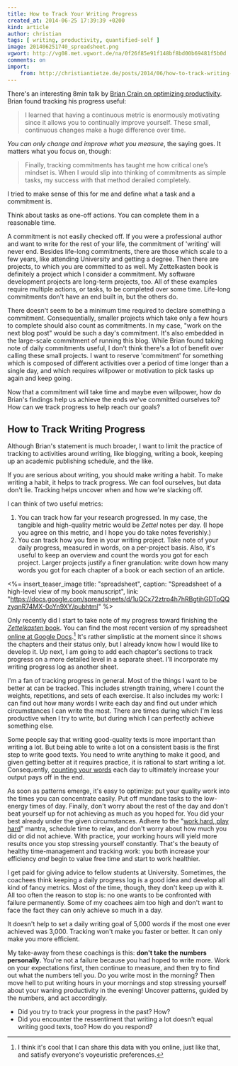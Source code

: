 ```yaml
---
title: How to Track Your Writing Progress
created_at: 2014-06-25 17:39:39 +0200
kind: article
author: christian
tags: [ writing, productivity, quantified-self ]
image: 201406251740_spreadsheet.png
vgwort: http://vg08.met.vgwort.de/na/0f26f85e91f148bf8bd00b69481f5b0d
comments: on
import:
    from: http://christiantietze.de/posts/2014/06/how-to-track-writing-progress
---
```


There's an interesting 8min talk by [Brian Crain on optimizing productivity][crain]. Brian found tracking his progress useful:

> I learned that having a continuous metric is enormously motivating since it allows you to continually improve yourself. These small, continuous changes make a huge difference over time.

_You can only change and improve what you measure_, the saying goes. It matters what you focus on, though:


> Finally, tracking commitments has taught me how critical one’s mindset is. When I would slip into thinking of commitments as simple tasks, my success with that method derailed completely.

I tried to make sense of this for me and define what a task and a commitment is.

Think about tasks as one-off actions. You can complete them in a reasonable time.

A commitment is not easily checked off. If you were a professional author and want to write for the rest of your life, the commitment of 'writing' will never end. Besides life-long commitments, there are those which scale to a few years, like attending University and getting a degree. Then there are projects, to which you are committed to as well. My Zettelkasten book is definitely a project which I consider a commitment. My software development projects are long-term projects, too.  All of these examples require multiple actions, or tasks, to be completed over some time. Life-long commitments don't have an end built in, but the others do.

There doesn't seem to be a minimum time required to declare something a commitment. Consequentially, smaller projects which take only a few hours to complete should also count as commitments. In my case, "work on the next blog post" would be such a day's commitment. It's also embedded in the large-scale commitment of running this blog. While Brian found taking note of daily commitments useful, I don't think there's a lot of benefit over calling these small projects. I want to reserve 'commitment' for something which is composed of different activities over a period of time longer than a single day, and which requires willpower or motivation to pick tasks up again and keep going.

Now that a commitment will take time and maybe even willpower, how do Brian's findings help us achieve the ends we've committed ourselves to? How can we track progress to help reach our goals?

## How to Track Writing Progress

Although Brian's statement is much broader, I want to limit the practice of tracking to activities around writing, like blogging, writing a book, keeping up an academic publishing schedule, and the like.

If you are serious about writing, you should make writing a habit. To make writing a habit, it helps to track progress. We can fool ourselves, but data don't lie. Tracking helps uncover when and how we're slacking off.

I can think of two useful metrics:

1. You can track how far your research progressed. In my case, the tangible and high-quality metric would be _Zettel_ notes per day. (I hope you agree on this metric, and I hope you do take notes feverishly.)
2. You can track how you fare in your writing project. Take note of your daily progress, measured in words, on a per-project basis. Also, it's useful to keep an overview and count the words you got for each project. Larger projects justify a finer granulation: write down how many words you got for each chapter of a book or each section of an article.

<%= insert_teaser_image title: "spreadsheet", caption: "Spreadsheet of a high-level view of my book manuscript", link: "https://docs.google.com/spreadsheets/d/1uQCx72ztrp4h7hRBgtihGDToQQzyqnR74MX-0oYn9XY/pubhtml" %>

Only recently did I start to take note of my progress toward finishing the [_Zettelkasten_ book][book]. You can find the most recent version of my spreadsheet [online at Google Docs][zkbookspr].[^voy] It's rather simplistic at the moment since it shows the chapters and their status only, but I already know how I would like to develop it. Up next, I am going to add each chapter's sections to track progress on a more detailed level in a separate sheet. I'll incorporate my writing progress log as another sheet.

  [^voy]: I think it's cool that I can share this data with you online, just like that, and satisfy everyone's voyeuristic preferences.

I'm a fan of tracking progress in general.  Most of the things I want to be better at can be tracked. This includes strength training, where I count the weights, repetitions, and sets of each exercise. It also includes my work:  I can find out how many words I write each day and find out under which circumstances I can write the most. There are times during which I'm less productive when I try to write, but during which I can perfectly achieve something else.

Some people say that writing good-quality texts is more important than writing a lot. But being able to write a lot on a consistent basis is the first step to write good texts. You need to write anything to make it good, and given getting better at it requires practice, it is rational to start writing a lot. Consequently, [counting your words][count] each day to ultimately increase your output pays off in the end.

As soon as patterns emerge, it's easy to optimize:  put your quality work into the times you can concentrate easily. Put off mundane tasks to the low-energy times of day. Finally, don't worry about the rest of the day and don't beat yourself up for not achieving as much as you hoped for. You did your best already under the given circumstances. Adhere to the "[work hard, play hard][whph]" mantra, schedule time to relax, and don't worry about how much you did or did not achieve. With practice, your working hours will yield more results once you stop stressing yourself constantly. That's the beauty of healthy time-management and tracking work: you both increase your efficiency _and_ begin to value free time and start to work healthier.

I get paid for giving advice to fellow students at University. Sometimes, the coachees think keeping a daily progress log is a good idea and develop all kind of fancy metrics. Most of the time, though, they don't keep up with it. All too often the reason to stop is:  no one wants to be confronted with failure permanently. Some of my coachees aim too high and don't want to face the fact they can only achieve so much in a day.

It doesn't help to set a daily writing goal of 5,000 words if the most one ever achieved was 3,000. Tracking won't make you faster or better. It can only make you more efficient.

My take-away from these coachings is this:  **don't take the numbers personally.**  You're not a failure because you had hoped to write more. Work on your expectations first, then continue to measure, and then try to find out what the numbers tell you. Do you write most in the morning? Then move hell to put writing hours in your mornings and stop stressing yourself about your waning productivity in the evening! Uncover patterns, guided by the numbers, and act accordingly.

* Did you try to track your progress in the past? How?
* Did you encounter the ressentiment that writing a lot doesn't equal writing good texts, too? How do you respond?

[crain]: http://quantifiedself.com/2014/06/brian-crain-optimizing-productivity/
[count]: /posts/2014/02/count-your-words
[book]: http://www.zettelkasten.de/book/
[zkbookspr]: https://docs.google.com/spreadsheets/d/1uQCx72ztrp4h7hRBgtihGDToQQzyqnR74MX-0oYn9XY/pubhtml
[whph]: http://www.dextronet.com/blog/the-now-habit-summary/
